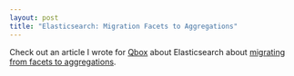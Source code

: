 ```yaml
---
layout: post
title: "Elasticsearch: Migration Facets to Aggregations"
---
```


Check out an article I wrote for [Qbox](http://qbox.io) about Elasticsearch about [migrating from facets to aggregations](http://blog.qbox.io/migrating-from-facets-to-aggregations).

